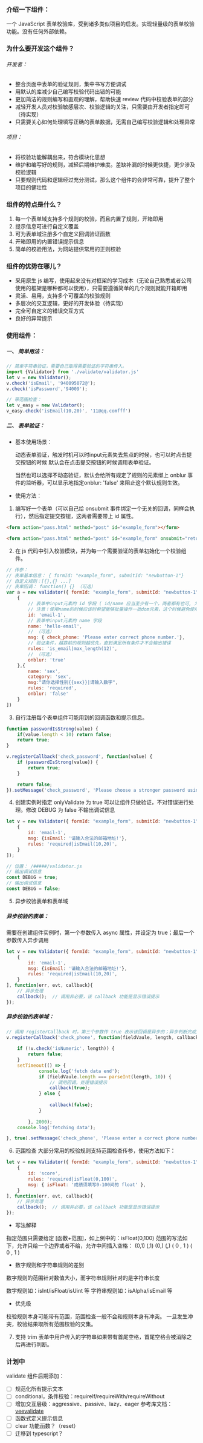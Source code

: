 ### 介绍一下组件：

一个 JavaScript 表单校验库，受到诸多类似项目的启发。实现轻量级的表单校验功能。没有任何外部依赖。

### 为什么要开发这个组件？

###### 开发者：
* 整合页面中表单的验证规则，集中书写方便调试
* 用默认的库减少自己编写校验代码出错的可能
* 更加简洁的规则编写和直观的理解，帮助快速 review 代码中校验表单的部分
* 减轻开发人员对校验敏感层次、校验逻辑的关注，只需要由开发者指定即可（待实现）
* 只需要关心如何处理填写正确的表单数据，无需自己编写校验逻辑和处理异常

###### 项目：
* 将校验功能解耦出来，符合模块化思想
* 维护和编写好的规则，减轻后期维护难度。差缺补漏的时候更快捷，更少涉及校验逻辑
* 只要规则代码和逻辑经过充分测试，那么这个组件的会非常可靠，提升了整个项目的健壮性



### 组件的特点是什么？

1. 每一个表单域支持多个规则的校验，而且内置了规则，开箱即用
2. 提示信息可进行自定义覆盖
3. 可为表单域注册多个自定义回调验证函数
4. 开箱即用的内置错误提示信息
5. 简单的校验用法，为网站提供常用的正则校验

### 组件的优势在哪儿？

* 采用原生 js 编写，使用起来没有对框架的学习成本（无论自己熟悉或者公司使用的框架是哪种都可以使用），只需要遵循简单的几个规则就能开箱即用
* 灵活、易用，支持多个可覆盖的校验规则
* 多层次的交互逻辑，更好的开发体验（待实现）
* 完全可自定义的错误交互方式
* 良好的异常提示

### 使用组件：

##### 一、 简单用法：

```js
// 简单字符串验证，需要自己取得需要验证的字符串传入。
import {Validator} from './validate/validator.js'
let v = new Validator();
v.check('isEmail', '940095072@');
v.check('isPassword','94009');

// 带范围检查：
let v_easy = new Validator();
v_easy.check('isEmail(10,20)', '11@qq.comfff')
```

##### 二、 表单验证：

* 基本使用场景：

    动态表单验证，触发时机可以时input元素失去焦点的时候，也可以时点击提交按钮的时候
    默认会在点击提交按钮的时候调用表单验证。

    当然也可以选择不动态验证，默认会给所有规定了规则的元素绑上 onblur 事件的监听器，可以显示地指定onblur: 'false' 来阻止这个默认规则生效。

* 使用方法：

1. 编写好一个表单（可以自己给 onsubmit 事件绑定一个无关的回调，同样会执行），然后指定提交按钮，这两者需要带上 id 属性。
```html
<form action="pass.html" method="post" id="example_form"></form>
```
```html
<form action="pass.html" method="post" id="example_form" onsubmit="return myfun()"></form>
```
2. 在 js 代码中引入校验模块，并为每一个需要验证的表单初始化一个校验组件。

```js
// 传参：
// 表单基本信息： { formId: "example_form", submitId: "newbutton-1"}
// 自定义规则：[{},{} ...]
// 表单回调： function() {} （可选）
var a = new validator({ formId: "example_form", submitId: "newbutton-1"},[
    {
        // 表单中input元素的 id 字段 ( id/name 应当至少有一个，两者都有也可, 为了避免歧义和不必要的误解，最好只指定一个)
        // 注意！使用name的时候应该时希望能够批量操作一批dom元素，这个时候避免使用id，以免验证功能失效
        id: 'email-1',
        // 表单中input元素的 name 字段
        name: 'hello-email',
        // （可选）
        msg: { check_phone: 'Please enter correct phone number.'},
        // 验证条件，越靠前的规则越优先，直到满足所有条件才不会输出错误
        rules: 'is_email|max_length(12)',
        // （可选）
        onblur: 'true'
    },{
        name: 'sex',
        category: 'sex',
        msg:"请你选择性别{{sex}}|请输入数字",
        rules: 'required',
        onblur: 'false'
    }
])
```


3. 自行注册每个表单组件可能用到的回调函数和提示信息。
```js
function passwordIsStrong(value) {
    if(value.length < 10) return false;
    return true;
}

v.registerCallback('check_password', function(value) {
    if (passwordIsStrong(value)) {
        return true;
    }

    return false;
}).setMessage('check_password', 'Please choose a stronger password using at least 111 letters.');
```


4. 创建实例时指定 onlyValidate 为 true 可以让组件只做验证，不对错误进行处理。修改 DEBUG 为 false 不输出调试信息
```js
let v = new Validator({ formId: "example_form", submitId: "newbutton-1", onlyValidate: false}, [
    {
        id: 'email-1',
        msg: {isEmail: '请输入合法的邮箱地址!'},
        rules: 'required|isEmail(10,20)',
    }
]);
```
```js
// 位置： /#####/validator.js
// 输出调试信息
const DEBUG = true;
// 输出调试信息
const DEBUG = false;
```

5. 异步校验表单和表单域

##### 异步校验的表单：
需要在创建组件实例时，第一个参数传入 async 属性，并设定为 true；最后一个参数传入异步调用
```js
let v = new Validator({ formId: "example_form", submitId: "newbutton-1", async: true}, [
    {
        id: 'email-1',
        msg: {isEmail: '请输入合法的邮箱地址!'},
        rules: 'required|isEmail(10,20)',
    }
], function(err, evt, callback){
    // 异步处理
    callback();  // 调用非必要，该 callback 功能是显示错误提示 
});
```
##### 异步校验的表单域：
```js
// 调用 registerCallback 时，第三个参数传 true 表示该回调是异步的；异步判断完成后给 callback 传判断结果 
v.registerCallback('check_phone', function(fieldVaule, length, callback, field) {
    
    if (!v.check('isNumeric', length)) {
        return false;
    }
    setTimeout(() => {
            console.log('fetch data end');
            if (fieldVaule.length === parseInt(length, 10)) {
                // 调用回调，处理错误提示
                callback(true);
            } else {
                
                callback(false);
            }
            
        }, 2000);
    console.log('fetching data'); 

}, true).setMessage('check_phone', 'Please enter a correct phone number using 11 number.');
```

6. 范围检查
大部分常用的校验规则支持范围检查传参，使用方法如下：
```js
let v = new Validator({ formId: "example_form", submitId: "newbutton-1", async: true}, [
    {
        id: 'score',
        rules: 'required|isFloat(0,100)',
        msg: { isFloat: '成绩须填写0-100间的 float' },
    }
], function(err, evt, callback){
    // 异步处理
    callback();  // 调用非必要，该 callback 功能是显示错误提示 
});
```
* 写法解释

指定范围只需要给定 [函数+范围]，如上例中的：isFloat(0,100)
范围的写法如下，允许只给一个边界或者不给，允许中间插入空格：
(0,1)
(,1)
(0,)
(,)
( 0 , 1 )
(  0  ,  1  )

* 数字规则和字符串规则的差别

数字规则的范围针对数值大小，而字符串规则针对的是字符串长度

数字规则如：isInt/isFloat/isUint 等
字符串规则如：isAlpha/isEmail 等

* 优先级

校验规则本身可能带有范围，范围检查一般不会和规则本身有冲突。
一旦发生冲突，校验结果取所有范围校验的交集。

7. 支持 trim
表单中用户传入的字符串如果带有首尾空格，首尾空格会被消除之后再进行判断。
    

### 计划中

validate 组件后期添加：
- [ ] 规范化所有提示文本
- [ ] conditional，条件校验：requireIf/requireWith/requireWithout
- [ ] 增加交互层级：aggressive、passive、lazy、eager 参考库文档：[veevalidate](https://logaretm.github.io/vee-validate/guide/interaction-and-ux.html#interaction-modes)
- [ ] 函数式定义提示信息
- [ ] clear 功能函数？（reset）
- [ ] 迁移到 typescript？
